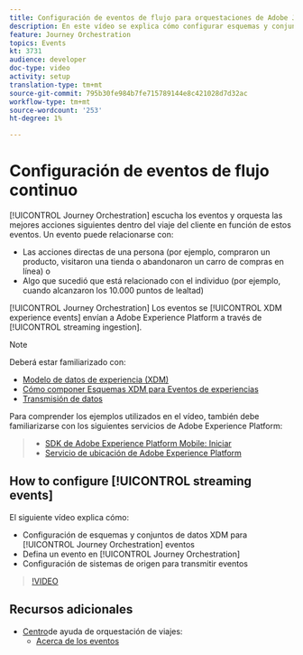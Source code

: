 ```yaml
---
title: Configuración de eventos de flujo para orquestaciones de Adobe Journey
description: En este vídeo se explica cómo configurar esquemas y conjuntos de datos XDM para eventos de orquestación de viajes, definir un evento en orquestación de viajes y configurar sistemas de origen para eventos de flujo
feature: Journey Orchestration
topics: Events
kt: 3731
audience: developer
doc-type: video
activity: setup
translation-type: tm+mt
source-git-commit: 795b30fe984b7fe715789144e8c421028d7d32ac
workflow-type: tm+mt
source-wordcount: '253'
ht-degree: 1%

---
```



# Configuración de eventos de flujo continuo

[!UICONTROL Journey Orchestration] escucha los eventos y orquesta las mejores acciones siguientes dentro del viaje del cliente en función de estos eventos. Un evento puede relacionarse con:

* Las acciones directas de una persona (por ejemplo, compraron un producto, visitaron una tienda o abandonaron un carro de compras en línea) o
* Algo que sucedió que está relacionado con el individuo (por ejemplo, cuando alcanzaron los 10.000 puntos de lealtad)

[!UICONTROL Journey Orchestration] Los eventos se [!UICONTROL XDM experience events] envían a Adobe Experience Platform a través de [!UICONTROL streaming ingestion].

>[!NOTE]
>Deberá estar familiarizado con:
>
>* [Modelo de datos de experiencia (XDM)](https://docs.adobe.com/content/help/en/platform-learn/tutorials/schemas/understanding-the-xdm-system-and-experience-data-model.html)
>* [Cómo componer Esquemas XDM para Eventos de experiencias](https://docs.adobe.com/content/help/en/platform-learn/tutorials/schemas/create-your-first-schema-with-out-of-the-box-components.html)
>* [Transmisión de datos](https://docs.adobe.com/content/help/en/platform-learn/tutorials/data-ingestion/understanding-streaming-ingestion.html)
>
>
Para comprender los ejemplos utilizados en el vídeo, también debe familiarizarse con los siguientes servicios de Adobe Experience Platform:
>
>* [SDK de Adobe Experience Platform Mobile: Iniciar](https://docs.adobe.com/content/help/en/core-services-learn/tutorials/launch-mobile/understanding-the-mobile-sdks.html)
>* [Servicio de ubicación de Adobe Experience Platform](https://docs.adobe.com/content/help/en/places/using/home.html)
>



## How to configure [!UICONTROL streaming events]

El siguiente vídeo explica cómo:

* Configuración de esquemas y conjuntos de datos XDM para [!UICONTROL Journey Orchestration] eventos
* Defina un evento en [!UICONTROL Journey Orchestration]
* Configuración de sistemas de origen para transmitir eventos

>[!VIDEO](https://video.tv.adobe.com/v/29338?quality=12)

## Recursos adicionales

* [Centro](https://docs.adobe.com/content/help/en/journeys/using/journey-orchestration-home.html)de ayuda de orquestación de viajes:
   * [Acerca de los eventos](https://docs.adobe.com/content/help/en/journeys/using/events-journeys/about-events.html)
